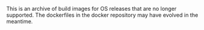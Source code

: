 This is an archive of build images for OS releases that are no longer
supported. The dockerfiles in the docker repository may have evolved in the
meantime.

